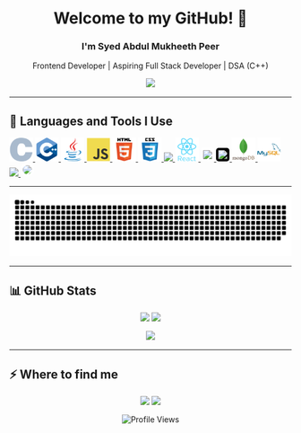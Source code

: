 <h1 align="center">Welcome to my GitHub! 👋</h1>
<h3 align="center">I'm Syed Abdul Mukheeth Peer</h3>
<p align="center">Frontend Developer | Aspiring Full Stack Developer | DSA (C++)</p>

<!-- Typing Animation -->
<p align="center">
  <img src="https://readme-typing-svg.herokuapp.com?size=22&color=00F78C&center=true&vCenter=true&width=600&lines=Passionate+Frontend+Developer;Aspiring+Full+Stack+Developer;Lifelong+Learner+%26+Problem+Solver;Open+to+Collaboration+%26+Innovation" />
</p>

---

<h2>🚀 Languages and Tools I Use</h2>
<p>

<!-- Programming Languages -->
<a href="https://raw.githubusercontent.com/devicons/devicon/master/icons/c/c-original.svg">
  <img src="https://raw.githubusercontent.com/devicons/devicon/master/icons/c/c-original.svg" width="42"/>
</a>
<a href="https://raw.githubusercontent.com/devicons/devicon/master/icons/cplusplus/cplusplus-original.svg">
  <img src="https://raw.githubusercontent.com/devicons/devicon/master/icons/cplusplus/cplusplus-original.svg" width="42"/>
</a>
<a href="https://raw.githubusercontent.com/devicons/devicon/master/icons/java/java-original.svg">
  <img src="https://raw.githubusercontent.com/devicons/devicon/master/icons/java/java-original.svg" width="42"/>
</a>
<a href="https://raw.githubusercontent.com/devicons/devicon/master/icons/javascript/javascript-original.svg">
  <img src="https://raw.githubusercontent.com/devicons/devicon/master/icons/javascript/javascript-original.svg" width="42"/>
</a>

<!-- Frontend -->
<a href="https://raw.githubusercontent.com/devicons/devicon/master/icons/html5/html5-original-wordmark.svg">
  <img src="https://raw.githubusercontent.com/devicons/devicon/master/icons/html5/html5-original-wordmark.svg" width="42"/>
</a>
<a href="https://raw.githubusercontent.com/devicons/devicon/master/icons/css3/css3-original-wordmark.svg">
  <img src="https://raw.githubusercontent.com/devicons/devicon/master/icons/css3/css3-original-wordmark.svg" width="42"/>
</a>
<a href="https://www.vectorlogo.zone/logos/tailwindcss/tailwindcss-icon.svg">
  <img src="https://www.vectorlogo.zone/logos/tailwindcss/tailwindcss-icon.svg" width="42"/>
</a>
<a href="https://raw.githubusercontent.com/devicons/devicon/master/icons/react/react-original-wordmark.svg">
  <img src="https://raw.githubusercontent.com/devicons/devicon/master/icons/react/react-original-wordmark.svg" width="42"/>
</a>

<!-- Backend -->
<a href="https://upload.wikimedia.org/wikipedia/commons/d/d9/Node.js_logo.svg">
  <img src="https://upload.wikimedia.org/wikipedia/commons/d/d9/Node.js_logo.svg" width="80" style="background-color:white; padding:4px; border-radius:5px;"/>
</a>
<a href="https://upload.wikimedia.org/wikipedia/commons/6/64/Expressjs.png">
  <img src="https://upload.wikimedia.org/wikipedia/commons/6/64/Expressjs.png" width="80" style="background-color:black; padding:4px; border-radius:5px;"/>
</a>

<!-- Databases -->
<a href="https://raw.githubusercontent.com/devicons/devicon/master/icons/mongodb/mongodb-original-wordmark.svg">
  <img src="https://raw.githubusercontent.com/devicons/devicon/master/icons/mongodb/mongodb-original-wordmark.svg" width="42"/>
</a>
<a href="https://raw.githubusercontent.com/devicons/devicon/master/icons/mysql/mysql-original-wordmark.svg">
  <img src="https://raw.githubusercontent.com/devicons/devicon/master/icons/mysql/mysql-original-wordmark.svg" width="42"/>
</a>

<!-- Tools -->
<a href="https://www.vectorlogo.zone/logos/git-scm/git-scm-icon.svg">
  <img src="https://www.vectorlogo.zone/logos/git-scm/git-scm-icon.svg" width="42"/>
</a>
<a href="https://github.githubassets.com/images/modules/logos_page/GitHub-Mark.png">
  <img src="https://github.githubassets.com/images/modules/logos_page/GitHub-Mark.png" width="42" style="background-color:white; border-radius:50%; padding:4px;"/>
</a>

</p>


---

<!-- GitHub Snake Animation -->
![GitHub Snake Animation](https://raw.githubusercontent.com/syedmukheeth/syedmukheeth/main/dist/github-contribution-grid-snake.svg)

---

<h2>📊 GitHub Stats</h2>
<p align="center">
  <img src="https://github-readme-stats.vercel.app/api?username=syedmukheeth&show_icons=true&theme=tokyonight" height="165"/>
  <img src="https://github-readme-streak-stats.herokuapp.com/?user=syedmukheeth&theme=tokyonight" height="165"/>
</p>

<p align="center">
  <img src="https://github-readme-stats.vercel.app/api/top-langs/?username=syedmukheeth&layout=compact&theme=tokyonight" height="165"/>
</p>

---

<h2>⚡️ Where to find me</h2>
<p align="center">
<a href="https://www.linkedin.com/in/syedmukheeth/"><img src="https://img.shields.io/badge/LinkedIn-0A66C2?style=for-the-badge&logo=linkedin&logoColor=white"/></a>
<a href="https://www.instagram.com/syed.mukheeth/"><img src="https://img.shields.io/badge/Instagram-E4405F?style=for-the-badge&logo=instagram&logoColor=white"/></a>
</p>

<!-- Profile Views -->
<p align="center">
  <img src="https://komarev.com/ghpvc/?username=syedmukheeth&label=Profile%20Views&color=0e75b6&style=for-the-badge" alt="Profile Views" />
</p>

